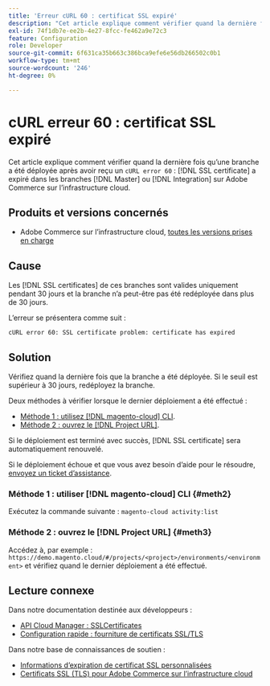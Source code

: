 ```yaml
---
title: 'Erreur cURL 60 : certificat SSL expiré'
description: "Cet article explique comment vérifier quand la dernière fois qu’une branche a été déployée après avoir reçu une erreur cURL 60 : le certificat SSL a expiré dans les branches de Principal ou d’intégration sur Adobe Commerce sur l’infrastructure cloud."
exl-id: 74f1db7e-ee2b-4e27-8fcc-fe462a9e72c3
feature: Configuration
role: Developer
source-git-commit: 6f631ca35b663c386bca9efe6e56db266502c0b1
workflow-type: tm+mt
source-wordcount: '246'
ht-degree: 0%

---
```


# cURL erreur 60 : certificat SSL expiré

Cet article explique comment vérifier quand la dernière fois qu’une branche a été déployée après avoir reçu un `cURL error 60` : [!DNL SSL certificate] a expiré dans les branches [!DNL Master] ou [!DNL Integration] sur Adobe Commerce sur l’infrastructure cloud.

## Produits et versions concernés

* Adobe Commerce sur l’infrastructure cloud, [toutes les versions prises en charge](https://magento.com/sites/default/files/magento-software-lifecycle-policy.pdf)

## Cause

Les [!DNL SSL certificates] de ces branches sont valides uniquement pendant 30 jours et la branche n’a peut-être pas été redéployée dans plus de 30 jours.

L’erreur se présentera comme suit :

```cURL
cURL error 60: SSL certificate problem: certificate has expired
```

## Solution

Vérifiez quand la dernière fois que la branche a été déployée. Si le seuil est supérieur à 30 jours, redéployez la branche.

Deux méthodes à vérifier lorsque le dernier déploiement a été effectué :

* [Méthode 1 : utilisez [!DNL magento-cloud] CLI](#meth2).
* [Méthode 2 : ouvrez le  [!DNL Project URL]](#meth3).

Si le déploiement est terminé avec succès, [!DNL SSL certificate] sera automatiquement renouvelé.

Si le déploiement échoue et que vous avez besoin d’aide pour le résoudre, [ envoyez un ticket d’assistance](https://experienceleague.adobe.com/docs/commerce-knowledge-base/kb/help-center-guide/magento-help-center-user-guide.html#submit-ticket).

### Méthode 1 : utiliser [!DNL magento-cloud] CLI {#meth2}

Exécutez la commande suivante : `magento-cloud activity:list`

### Méthode 2 : ouvrez le [!DNL Project URL] {#meth3}

Accédez à, par exemple : `https://demo.magento.cloud/#/projects/<project>/environments/<environment>` et vérifiez quand le dernier déploiement a été effectué.

## Lecture connexe

Dans notre documentation destinée aux développeurs :

* [API Cloud Manager : SSLCertificates](https://developer.adobe.com/experience-cloud/cloud-manager/reference/api/#tag/SSLCertificates)
* [ Configuration rapide : fourniture de certificats SSL/TLS](https://devdocs.magento.com/cloud/cdn/configure-fastly.html#provision-ssltls-certificates)

Dans notre base de connaissances de soutien :

* [Informations d’expiration de certificat SSL personnalisées](https://experienceleague.adobe.com/docs/commerce-knowledge-base/kb/troubleshooting/miscellaneous/custom-ssl-certificate-expiration-information.html)
* [Certificats SSL (TLS) pour Adobe Commerce sur l’infrastructure cloud](https://experienceleague.adobe.com/docs/commerce-knowledge-base/kb/how-to/ssl-tls-certificates-for-magento-commerce-cloud-faq.html)
